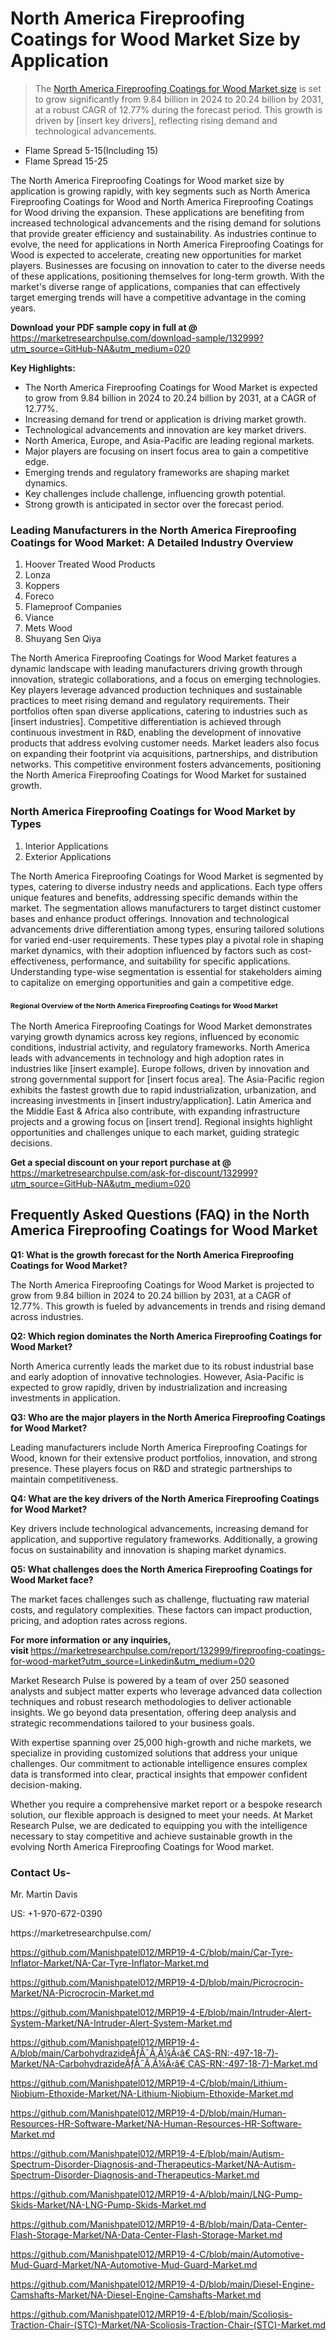 <h1>North America Fireproofing Coatings for Wood Market&nbsp;Size by Application</h1><blockquote><p>The <a href="https://marketresearchpulse.com/download-sample/132999?utm_source=GitHub-NA&amp;utm_medium=020">North America Fireproofing Coatings for Wood Market size</a> is set to grow significantly from 9.84 billion in 2024 to 20.24 billion by 2031, at a robust CAGR of 12.77% during the forecast period. This growth is driven by [insert key drivers], reflecting rising demand and technological advancements.</p></blockquote><ul><li>Flame Spread 5-15(Including 15)<li> Flame Spread 15-25</li></ul><p>The North America Fireproofing Coatings for Wood market size by application is growing rapidly, with key segments such as North America Fireproofing Coatings for Wood and North America Fireproofing Coatings for Wood driving the expansion. These applications are benefiting from increased technological advancements and the rising demand for solutions that provide greater efficiency and sustainability. As industries continue to evolve, the need for applications in North America Fireproofing Coatings for Wood is expected to accelerate, creating new opportunities for market players. Businesses are focusing on innovation to cater to the diverse needs of these applications, positioning themselves for long-term growth. With the market's diverse range of applications, companies that can effectively target emerging trends will have a competitive advantage in the coming years.</p><p><strong>Download your PDF sample copy in full at @ </strong><a href="https://marketresearchpulse.com/download-sample/132999?utm_source=GitHub-NA&amp;utm_medium=020">https://marketresearchpulse.com/download-sample/132999?utm_source=GitHub-NA&amp;utm_medium=020</a></p><p><strong>Key Highlights: </strong></p><ul><li>The North America Fireproofing Coatings for Wood Market is expected to grow from 9.84 billion in 2024 to 20.24 billion by 2031, at a CAGR of 12.77%.</li><li>Increasing demand for trend or application is driving market growth.</li><li>Technological advancements and innovation are key market drivers.</li><li>North America, Europe, and Asia-Pacific are leading regional markets.</li><li>Major players are focusing on insert focus area to gain a competitive edge.</li><li>Emerging trends and regulatory frameworks are shaping market dynamics.</li><li>Key challenges include challenge, influencing growth potential.</li><li>Strong growth is anticipated in sector over the forecast period.</li></ul><h3>Leading Manufacturers in the North America Fireproofing Coatings for Wood Market: A Detailed Industry Overview</h3><ol><li>Hoover Treated Wood Products</li><li>Lonza</li><li>Koppers</li><li>Foreco</li><li>Flameproof Companies</li><li>Viance</li><li>Mets Wood</li><li>Shuyang Sen Qiya</li></ol><div class="flex max-w-full flex-col flex-grow"><div class="min-h-8 text-message flex w-full flex-col items-end gap-2 whitespace-normal break-words [.text-message+&amp;]:mt-5" dir="auto" data-message-author-role="assistant" data-message-id="fd8432e4-4910-450d-b182-61b7bfb0a01f" data-message-model-slug="gpt-4o"><div class="flex w-full flex-col gap-1 empty:hidden first:pt-[3px]"><div class="markdown prose w-full break-words dark:prose-invert light"><p>The North America Fireproofing Coatings for Wood Market features a dynamic landscape with leading manufacturers driving growth through innovation, strategic collaborations, and a focus on emerging technologies. Key players leverage advanced production techniques and sustainable practices to meet rising demand and regulatory requirements. Their portfolios often span diverse applications, catering to industries such as [insert industries]. Competitive differentiation is achieved through continuous investment in R&amp;D, enabling the development of innovative products that address evolving customer needs. Market leaders also focus on expanding their footprint via acquisitions, partnerships, and distribution networks. This competitive environment fosters advancements, positioning the North America Fireproofing Coatings for Wood Market for sustained growth.</p></div></div></div></div><h3>North America Fireproofing Coatings for Wood Market by Types</h3><ol><li>Interior Applications<li> Exterior Applications</li></ol><div class="flex max-w-full flex-col flex-grow"><div class="min-h-8 text-message flex w-full flex-col items-end gap-2 whitespace-normal break-words [.text-message+&amp;]:mt-5" dir="auto" data-message-author-role="assistant" data-message-id="084470be-0bb7-4664-bddf-5156b4f41249" data-message-model-slug="gpt-4o-mini"><div class="flex w-full flex-col gap-1 empty:hidden first:pt-[3px]"><div class="markdown prose w-full break-words dark:prose-invert light"><p>The North America Fireproofing Coatings for Wood Market is segmented by types, catering to diverse industry needs and applications. Each type offers unique features and benefits, addressing specific demands within the market. The segmentation allows manufacturers to target distinct customer bases and enhance product offerings. Innovation and technological advancements drive differentiation among types, ensuring tailored solutions for varied end-user requirements. These types play a pivotal role in shaping market dynamics, with their adoption influenced by factors such as cost-effectiveness, performance, and suitability for specific applications. Understanding type-wise segmentation is essential for stakeholders aiming to capitalize on emerging opportunities and gain a competitive edge.</p></div></div></div></div><h3><span style="font-size: 11px;">Regional Overview of the North America Fireproofing Coatings for Wood Market</span></h3><div class="flex max-w-full flex-col flex-grow"><div class="min-h-8 text-message flex w-full flex-col items-end gap-2 whitespace-normal break-words [.text-message+&amp;]:mt-5" dir="auto" data-message-author-role="assistant" data-message-id="e9038762-ce64-4e30-91c9-9bd413514231" data-message-model-slug="gpt-4o-mini"><div class="flex w-full flex-col gap-1 empty:hidden first:pt-[3px]"><div class="markdown prose w-full break-words dark:prose-invert light"><p>The North America Fireproofing Coatings for Wood Market demonstrates varying growth dynamics across key regions, influenced by economic conditions, industrial activity, and regulatory frameworks. North America leads with advancements in technology and high adoption rates in industries like [insert example]. Europe follows, driven by innovation and strong governmental support for [insert focus area]. The Asia-Pacific region exhibits the fastest growth due to rapid industrialization, urbanization, and increasing investments in [insert industry/application]. Latin America and the Middle East &amp; Africa also contribute, with expanding infrastructure projects and a growing focus on [insert trend]. Regional insights highlight opportunities and challenges unique to each market, guiding strategic decisions.</p></div></div></div></div><p><strong>Get a special discount on your report purchase at @ </strong><a href="https://marketresearchpulse.com/ask-for-discount/132999?utm_source=GitHub-NA&amp;utm_medium=020">https://marketresearchpulse.com/ask-for-discount/132999?utm_source=GitHub-NA&amp;utm_medium=020</a></p><h2>Frequently Asked Questions (FAQ) in the North America Fireproofing Coatings for Wood Market</h2><p><strong>Q1: What is the growth forecast for the North America Fireproofing Coatings for Wood Market?</strong></p><p>The North America Fireproofing Coatings for Wood Market is projected to grow from 9.84 billion in 2024 to 20.24 billion by 2031, at a CAGR of 12.77%. This growth is fueled by advancements in trends and rising demand across industries.</p><p><strong>Q2: Which region dominates the North America Fireproofing Coatings for Wood Market?</strong></p><p>North America currently leads the market due to its robust industrial base and early adoption of innovative technologies. However, Asia-Pacific is expected to grow rapidly, driven by industrialization and increasing investments in application.</p><p><strong>Q3: Who are the major players in the North America Fireproofing Coatings for Wood Market?</strong></p><p>Leading manufacturers include North America Fireproofing Coatings for Wood, known for their extensive product portfolios, innovation, and strong presence. These players focus on R&amp;D and strategic partnerships to maintain competitiveness.</p><p><strong>Q4: What are the key drivers of the North America Fireproofing Coatings for Wood Market?</strong></p><p>Key drivers include technological advancements, increasing demand for application, and supportive regulatory frameworks. Additionally, a growing focus on sustainability and innovation is shaping market dynamics.</p><p><strong>Q5: What challenges does the North America Fireproofing Coatings for Wood Market face?</strong></p><p>The market faces challenges such as challenge, fluctuating raw material costs, and regulatory complexities. These factors can impact production, pricing, and adoption rates across regions.</p><p><strong>For more information or any inquiries, visit&nbsp;</strong><a href="https://marketresearchpulse.com/report/132999/fireproofing-coatings-for-wood-market?utm_source=Linkedin&utm_medium=020">https://marketresearchpulse.com/report/132999/fireproofing-coatings-for-wood-market?utm_source=Linkedin&utm_medium=020</a></p><p>Market Research Pulse is powered by a team of over 250 seasoned analysts and subject matter experts who leverage advanced data collection techniques and robust research methodologies to deliver actionable insights. We go beyond data presentation, offering deep analysis and strategic recommendations tailored to your business goals.</p><p>With expertise spanning over 25,000 high-growth and niche markets, we specialize in providing customized solutions that address your unique challenges. Our commitment to actionable intelligence ensures complex data is transformed into clear, practical insights that empower confident decision-making.</p><p>Whether you require a comprehensive market report or a bespoke research solution, our flexible approach is designed to meet your needs. At Market Research Pulse, we are dedicated to equipping you with the intelligence necessary to stay competitive and achieve sustainable growth in the evolving North America Fireproofing Coatings for Wood market.</p><h3><strong>Contact Us-</strong></h3><p>Mr. Martin Davis</p><p>US: +1-970-672-0390</p><p>https://marketresearchpulse.com/</p><p><a href="https://github.com/Manishpatel012/MRP19-4-C/blob/main/Car-Tyre-Inflator-Market/NA-Car-Tyre-Inflator-Market.md">https://github.com/Manishpatel012/MRP19-4-C/blob/main/Car-Tyre-Inflator-Market/NA-Car-Tyre-Inflator-Market.md</a></p><p><a href="https://github.com/Manishpatel012/MRP19-4-D/blob/main/Picrocrocin-Market/NA-Picrocrocin-Market.md">https://github.com/Manishpatel012/MRP19-4-D/blob/main/Picrocrocin-Market/NA-Picrocrocin-Market.md</a></p><p><a href="https://github.com/Manishpatel012/MRP19-4-E/blob/main/Intruder-Alert-System-Market/NA-Intruder-Alert-System-Market.md">https://github.com/Manishpatel012/MRP19-4-E/blob/main/Intruder-Alert-System-Market/NA-Intruder-Alert-System-Market.md</a></p><p><a href="https://github.com/Manishpatel012/MRP19-4-A/blob/main/CarbohydrazideÃƒÂ¯Ã‚Â¼Ã‹â€ CAS-RN:-497-18-7)-Market/NA-CarbohydrazideÃƒÂ¯Ã‚Â¼Ã‹â€ CAS-RN:-497-18-7)-Market.md">https://github.com/Manishpatel012/MRP19-4-A/blob/main/CarbohydrazideÃƒÂ¯Ã‚Â¼Ã‹â€ CAS-RN:-497-18-7)-Market/NA-CarbohydrazideÃƒÂ¯Ã‚Â¼Ã‹â€ CAS-RN:-497-18-7)-Market.md</a></p><p><a href="https://github.com/Manishpatel012/MRP19-4-C/blob/main/Lithium-Niobium-Ethoxide-Market/NA-Lithium-Niobium-Ethoxide-Market.md">https://github.com/Manishpatel012/MRP19-4-C/blob/main/Lithium-Niobium-Ethoxide-Market/NA-Lithium-Niobium-Ethoxide-Market.md</a></p><p><a href="https://github.com/Manishpatel012/MRP19-4-D/blob/main/Human-Resources-HR-Software-Market/NA-Human-Resources-HR-Software-Market.md">https://github.com/Manishpatel012/MRP19-4-D/blob/main/Human-Resources-HR-Software-Market/NA-Human-Resources-HR-Software-Market.md</a></p><p><a href="https://github.com/Manishpatel012/MRP19-4-E/blob/main/Autism-Spectrum-Disorder-Diagnosis-and-Therapeutics-Market/NA-Autism-Spectrum-Disorder-Diagnosis-and-Therapeutics-Market.md">https://github.com/Manishpatel012/MRP19-4-E/blob/main/Autism-Spectrum-Disorder-Diagnosis-and-Therapeutics-Market/NA-Autism-Spectrum-Disorder-Diagnosis-and-Therapeutics-Market.md</a></p><p><a href="https://github.com/Manishpatel012/MRP19-4-A/blob/main/LNG-Pump-Skids-Market/NA-LNG-Pump-Skids-Market.md">https://github.com/Manishpatel012/MRP19-4-A/blob/main/LNG-Pump-Skids-Market/NA-LNG-Pump-Skids-Market.md</a></p><p><a href="https://github.com/Manishpatel012/MRP19-4-B/blob/main/Data-Center-Flash-Storage-Market/NA-Data-Center-Flash-Storage-Market.md">https://github.com/Manishpatel012/MRP19-4-B/blob/main/Data-Center-Flash-Storage-Market/NA-Data-Center-Flash-Storage-Market.md</a></p><p><a href="https://github.com/Manishpatel012/MRP19-4-C/blob/main/Automotive-Mud-Guard-Market/NA-Automotive-Mud-Guard-Market.md">https://github.com/Manishpatel012/MRP19-4-C/blob/main/Automotive-Mud-Guard-Market/NA-Automotive-Mud-Guard-Market.md</a></p><p><a href="https://github.com/Manishpatel012/MRP19-4-D/blob/main/Diesel-Engine-Camshafts-Market/NA-Diesel-Engine-Camshafts-Market.md">https://github.com/Manishpatel012/MRP19-4-D/blob/main/Diesel-Engine-Camshafts-Market/NA-Diesel-Engine-Camshafts-Market.md</a></p><p><a href="https://github.com/Manishpatel012/MRP19-4-E/blob/main/Scoliosis-Traction-Chair-(STC)-Market/NA-Scoliosis-Traction-Chair-(STC)-Market.md">https://github.com/Manishpatel012/MRP19-4-E/blob/main/Scoliosis-Traction-Chair-(STC)-Market/NA-Scoliosis-Traction-Chair-(STC)-Market.md</a></p>
